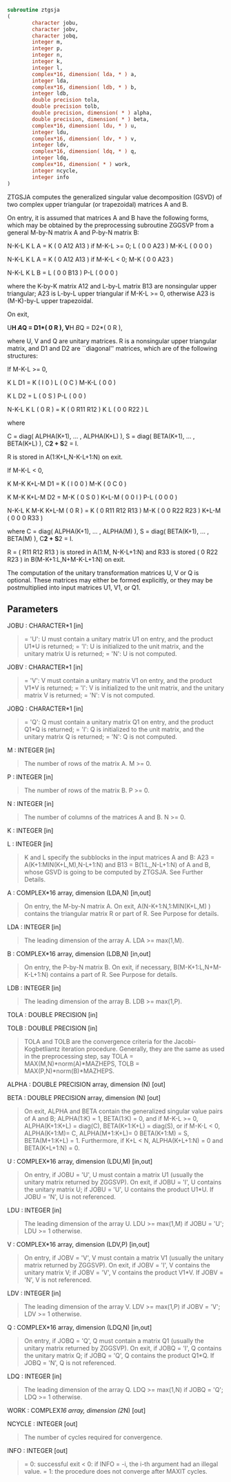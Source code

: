 ```fortran
subroutine ztgsja
(
        character jobu,
        character jobv,
        character jobq,
        integer m,
        integer p,
        integer n,
        integer k,
        integer l,
        complex*16, dimension( lda, * ) a,
        integer lda,
        complex*16, dimension( ldb, * ) b,
        integer ldb,
        double precision tola,
        double precision tolb,
        double precision, dimension( * ) alpha,
        double precision, dimension( * ) beta,
        complex*16, dimension( ldu, * ) u,
        integer ldu,
        complex*16, dimension( ldv, * ) v,
        integer ldv,
        complex*16, dimension( ldq, * ) q,
        integer ldq,
        complex*16, dimension( * ) work,
        integer ncycle,
        integer info
)
```

ZTGSJA computes the generalized singular value decomposition (GSVD)
of two complex upper triangular (or trapezoidal) matrices A and B.

On entry, it is assumed that matrices A and B have the following
forms, which may be obtained by the preprocessing subroutine ZGGSVP
from a general M-by-N matrix A and P-by-N matrix B:

N-K-L  K    L
A =    K ( 0    A12  A13 ) if M-K-L >= 0;
L ( 0     0   A23 )
M-K-L ( 0     0    0  )

N-K-L  K    L
A =  K ( 0    A12  A13 ) if M-K-L < 0;
M-K ( 0     0   A23 )

N-K-L  K    L
B =  L ( 0     0   B13 )
P-L ( 0     0    0  )

where the K-by-K matrix A12 and L-by-L matrix B13 are nonsingular
upper triangular; A23 is L-by-L upper triangular if M-K-L >= 0,
otherwise A23 is (M-K)-by-L upper trapezoidal.

On exit,

U**H *A*Q = D1*( 0 R ),    V**H *B*Q = D2*( 0 R ),

where U, V and Q are unitary matrices.
R is a nonsingular upper triangular matrix, and D1
and D2 are ``diagonal'' matrices, which are of the following
structures:

If M-K-L >= 0,

K  L
D1 =     K ( I  0 )
L ( 0  C )
M-K-L ( 0  0 )

K  L
D2 = L   ( 0  S )
P-L ( 0  0 )

N-K-L  K    L
( 0 R ) = K (  0   R11  R12 ) K
L (  0    0   R22 ) L

where

C = diag( ALPHA(K+1), ... , ALPHA(K+L) ),
S = diag( BETA(K+1),  ... , BETA(K+L) ),
C**2 + S**2 = I.

R is stored in A(1:K+L,N-K-L+1:N) on exit.

If M-K-L < 0,

K M-K K+L-M
D1 =   K ( I  0    0   )
M-K ( 0  C    0   )

K M-K K+L-M
D2 =   M-K ( 0  S    0   )
K+L-M ( 0  0    I   )
P-L ( 0  0    0   )

N-K-L  K   M-K  K+L-M
( 0 R ) =    K ( 0    R11  R12  R13  )
M-K ( 0     0   R22  R23  )
K+L-M ( 0     0    0   R33  )

where
C = diag( ALPHA(K+1), ... , ALPHA(M) ),
S = diag( BETA(K+1),  ... , BETA(M) ),
C**2 + S**2 = I.

R = ( R11 R12 R13 ) is stored in A(1:M, N-K-L+1:N) and R33 is stored
(  0  R22 R23 )
in B(M-K+1:L,N+M-K-L+1:N) on exit.

The computation of the unitary transformation matrices U, V or Q
is optional.  These matrices may either be formed explicitly, or they
may be postmultiplied into input matrices U1, V1, or Q1.

## Parameters
JOBU : CHARACTER*1 [in]
> = 'U':  U must contain a unitary matrix U1 on entry, and
> the product U1*U is returned;
> = 'I':  U is initialized to the unit matrix, and the
> unitary matrix U is returned;
> = 'N':  U is not computed.

JOBV : CHARACTER*1 [in]
> = 'V':  V must contain a unitary matrix V1 on entry, and
> the product V1*V is returned;
> = 'I':  V is initialized to the unit matrix, and the
> unitary matrix V is returned;
> = 'N':  V is not computed.

JOBQ : CHARACTER*1 [in]
> = 'Q':  Q must contain a unitary matrix Q1 on entry, and
> the product Q1*Q is returned;
> = 'I':  Q is initialized to the unit matrix, and the
> unitary matrix Q is returned;
> = 'N':  Q is not computed.

M : INTEGER [in]
> The number of rows of the matrix A.  M >= 0.

P : INTEGER [in]
> The number of rows of the matrix B.  P >= 0.

N : INTEGER [in]
> The number of columns of the matrices A and B.  N >= 0.

K : INTEGER [in]

L : INTEGER [in]
> 
> K and L specify the subblocks in the input matrices A and B:
> A23 = A(K+1:MIN(K+L,M),N-L+1:N) and B13 = B(1:L,,N-L+1:N)
> of A and B, whose GSVD is going to be computed by ZTGSJA.
> See Further Details.

A : COMPLEX*16 array, dimension (LDA,N) [in,out]
> On entry, the M-by-N matrix A.
> On exit, A(N-K+1:N,1:MIN(K+L,M) ) contains the triangular
> matrix R or part of R.  See Purpose for details.

LDA : INTEGER [in]
> The leading dimension of the array A. LDA >= max(1,M).

B : COMPLEX*16 array, dimension (LDB,N) [in,out]
> On entry, the P-by-N matrix B.
> On exit, if necessary, B(M-K+1:L,N+M-K-L+1:N) contains
> a part of R.  See Purpose for details.

LDB : INTEGER [in]
> The leading dimension of the array B. LDB >= max(1,P).

TOLA : DOUBLE PRECISION [in]

TOLB : DOUBLE PRECISION [in]
> 
> TOLA and TOLB are the convergence criteria for the Jacobi-
> Kogbetliantz iteration procedure. Generally, they are the
> same as used in the preprocessing step, say
> TOLA = MAX(M,N)*norm(A)*MAZHEPS,
> TOLB = MAX(P,N)*norm(B)*MAZHEPS.

ALPHA : DOUBLE PRECISION array, dimension (N) [out]

BETA : DOUBLE PRECISION array, dimension (N) [out]
> 
> On exit, ALPHA and BETA contain the generalized singular
> value pairs of A and B;
> ALPHA(1:K) = 1,
> BETA(1:K)  = 0,
> and if M-K-L >= 0,
> ALPHA(K+1:K+L) = diag(C),
> BETA(K+1:K+L)  = diag(S),
> or if M-K-L < 0,
> ALPHA(K+1:M)= C, ALPHA(M+1:K+L)= 0
> BETA(K+1:M) = S, BETA(M+1:K+L) = 1.
> Furthermore, if K+L < N,
> ALPHA(K+L+1:N) = 0 and
> BETA(K+L+1:N)  = 0.

U : COMPLEX*16 array, dimension (LDU,M) [in,out]
> On entry, if JOBU = 'U', U must contain a matrix U1 (usually
> the unitary matrix returned by ZGGSVP).
> On exit,
> if JOBU = 'I', U contains the unitary matrix U;
> if JOBU = 'U', U contains the product U1*U.
> If JOBU = 'N', U is not referenced.

LDU : INTEGER [in]
> The leading dimension of the array U. LDU >= max(1,M) if
> JOBU = 'U'; LDU >= 1 otherwise.

V : COMPLEX*16 array, dimension (LDV,P) [in,out]
> On entry, if JOBV = 'V', V must contain a matrix V1 (usually
> the unitary matrix returned by ZGGSVP).
> On exit,
> if JOBV = 'I', V contains the unitary matrix V;
> if JOBV = 'V', V contains the product V1*V.
> If JOBV = 'N', V is not referenced.

LDV : INTEGER [in]
> The leading dimension of the array V. LDV >= max(1,P) if
> JOBV = 'V'; LDV >= 1 otherwise.

Q : COMPLEX*16 array, dimension (LDQ,N) [in,out]
> On entry, if JOBQ = 'Q', Q must contain a matrix Q1 (usually
> the unitary matrix returned by ZGGSVP).
> On exit,
> if JOBQ = 'I', Q contains the unitary matrix Q;
> if JOBQ = 'Q', Q contains the product Q1*Q.
> If JOBQ = 'N', Q is not referenced.

LDQ : INTEGER [in]
> The leading dimension of the array Q. LDQ >= max(1,N) if
> JOBQ = 'Q'; LDQ >= 1 otherwise.

WORK : COMPLEX*16 array, dimension (2*N) [out]

NCYCLE : INTEGER [out]
> The number of cycles required for convergence.

INFO : INTEGER [out]
> = 0:  successful exit
> < 0:  if INFO = -i, the i-th argument had an illegal value.
> = 1:  the procedure does not converge after MAXIT cycles.
